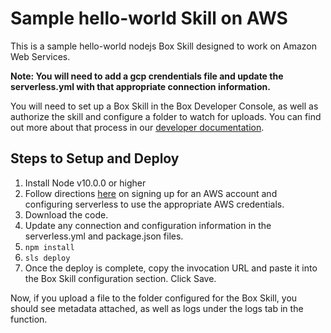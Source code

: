 # Sample hello-world Skill on AWS

This is a sample hello-world nodejs Box Skill designed to work on Amazon Web Services.

**Note: You will need to add a gcp crendentials file and update the serverless.yml with that appropriate connection information.**

You will need to set up a Box Skill in the Box Developer Console, as well as authorize the skill and configure a folder to watch for uploads. You can find out more about that process in our [developer documentation](https://developer.box.com/guides/applications/custom-skills/setup/). 

## Steps to Setup and Deploy

1. Install Node v10.0.0 or higher
2. Follow directions [here](https://www.serverless.com/framework/docs/providers/aws/guide/credentials) on signing up for an AWS account and configuring serverless to use the appropriate AWS credentials.
3. Download the code.
4. Update any connection and configuration information in the serverless.yml and package.json files. 
5. `npm install`
6. `sls deploy`
7. Once the deploy is complete, copy the invocation URL and paste it into the Box Skill configuration section. Click Save.

Now, if you upload a file to the folder configured for the Box Skill, you should see metadata attached, as well as logs under the logs tab in the function.